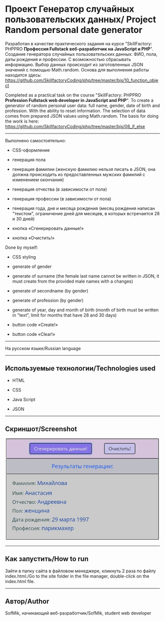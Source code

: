 # Проект Генератор случайных пользовательских данных/ Project Random personal date generator

Разработан в качестве практического задания на курсе "SkillFactory: PHPPRO
**Профессия Fullstack веб-разработчик на JavaScript и PHP**".
Создание генератора случайных пользовательских данных: ФИО, пола, даты рождения и профессии. С возможностью сбрасывать информацию. Выбор данных происходит из заготовленных JSON значений с помощью Math.random. Основа для выполнения работы находится здесь: https://github.com/SkillfactoryCoding/php/tree/master/bjs/10_function_object

Completed as a practical task on the course "SkillFactory: PHPPRO
**Profession Fullstack web developer in JavaScript and PHP**". To create a generator of random personal user data: full name, gender, date of birth and profession. With the ability to reset information. The selection of data comes from prepared JSON values using Math.random. The basis for doing the work is here: https://github.com/SkillfactoryCoding/php/tree/master/bjs/08_if_else

---

Выполнено самостоятельно: 

* CSS-оформление

* генерация пола

* генерация фамилии (женскую фамилию нельзя писать в JSON, она должна происходить из предоставленных мужских фамилий с изменением окончания)

* генерация отчества (в зависимости от пола)

* генерация профессии (в зависимости от пола)

* генерация года, дня и месяца рождения (месяц рождения написан "текстом", ограничение дней для месяцев, в которых встречается 28 и 30 дней)

* кнопкa «Сгенерировать данные!»

* кнопкa «Очистить!»
 

Done by myself:

* CSS styling

* generate of gender

* generate of surname (the female last name cannot be written in JSON, it must create from the provided male names with a changes)

* generate of secondname  (by gender)

* generate of profession (by gender)

* generate of year, day and month of birth (month of birth must be written in "text", limit for months that have 28 and 30 days)

* button code «Create!»

* button code «Clear!»
---

На русском языке/Russian language

---

## Используемые технологии/Technologies used

* HTML

* CSS

* Java Script

* JSON

---

## Cкриншот/Screenshot
![](photo/photo.jpg)

---


## Как запустить/How to run

Зайти в папку сайта в файловом менеджере, кликнуть 2 раза по файлу index.html./Go to the site folder in the file manager, double-click on the index.html file.

---

## Автор/Author
SofMik, начинающий веб-разработчик/SofMik, student web developer